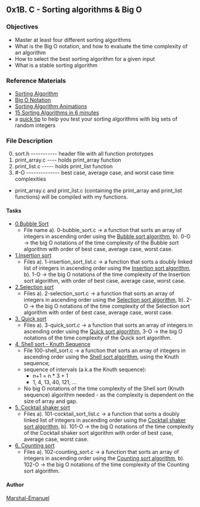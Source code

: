 ## 0x1B. C - Sorting algorithms & Big O

### Objectives
* Master at least four different sorting algorithms
* What is the Big O notation, and how to evaluate the time complexity of an algorithm
* How to select the best sorting algorithm for a given input
* What is a stable sorting algorithm

### Reference Materials
* [Sorting Algorithm](https://alx-intranet.hbtn.io/rltoken/-j5MKLBlzZAC2RfJ5DTBIg)
* [Big O Notation](https://alx-intranet.hbtn.io/rltoken/WRvrE2BaNVQFssHiUATTrw)
* [Sorting Algorithm Animations](https://alx-intranet.hbtn.io/rltoken/ol0P7NbYVb5R31iOv4Q40A)
* [15 Sorting Algorithms in 6 minutes](https://alx-intranet.hbtn.io/rltoken/_I0aEvhfJ66Xyob6dd9Utw)
* a [quick tip](https://alx-intranet.hbtn.io/rltoken/YR-VWQbICB59wZs1eAaI3w) to help you test your sorting algorithms with big sets of random integers

### File Description
0. sort.h ----------- header file with all function prototypes
1. print_array.c ---- holds print_array function
2. print_list.c ----- holds print_list function
3. #-O -------------- best case, average case, and worst case time complexities
* print_array.c and print_list.c \(containing the print_array and print_list functions\) will be compiled with my functions.

#### Tasks
* [0.Bubble Sort](https://www.youtube.com/watch?v=lyZQPjUT5B4)
  * File name a). 0-bubble_sort.c -> a function that sorts an array of integers in ascending order using the [Bubble sort algorithm](https://en.wikipedia.org/wiki/Bubble_sort), b). 0-O -> the big O notations of the time complexity of the Bubble sort algorithm with order of best case, average case, worst case.
* [1.Insertion sort](https://www.youtube.com/watch?v=nKzEJWbkPbQ&feature=emb_rel_pause)
  * Files a). 1-insertion_sort_list.c -> a function that sorts a doubly linked list of integers in ascending order using the [Insertion sort algorithm](https://en.wikipedia.org/wiki/Insertion_sort), b). 1-O -> the big O notations of the time complexity of the Insertion sort algorithm, with order of best case, average case, worst case.
* [2.Selection sort](https://www.youtube.com/watch?v=Ns4TPTC8whw)
  * Files a). 2-selection_sort.c -> a function that sorts an array of integers in ascending order using the [Selection sort algorithm](https://en.wikipedia.org/wiki/Selection_sort), b). 2-O -> the big O notations of the time complexity of the Selection sort algorithm with order of best case, average case, worst case.
* [3. Quick sort](https://www.youtube.com/watch?v=ywWBy6J5gz8)
  * Files a). 3-quick_sort.c -> a function that sorts an array of integers in ascending order using the [Quick sort algorithm](https://en.wikipedia.org/wiki/Quicksort), 3-O -> the big O notations of the time complexity of the Quick sort algorithm.
* [4. Shell sort - Knuth Sequence](https://www.youtube.com/watch?v=ddeLSDsYVp8)
  * File 100-shell_sort.c -> a function that sorts an array of integers in ascending order using the [Shell sort algorithm](https://en.wikipedia.org/wiki/Shellsort), using the Knuth sequence;
  * sequence of intervals (a.k.a the Knuth sequence):
    * n+1 = n * 3 + 1
    * 1, 4, 13, 40, 121, ...
   * No big O notations of the time complexity of the Shell sort (Knuth sequence) algorithm needed - as the complexity is dependent on the size of array and gap.
* [5. Cocktail shaker sort](https://www.youtube.com/watch?v=Xmx_6YRBaq8&t=198s)
  * Files a). 101-cocktail_sort_list.c -> a function that sorts a doubly linked list of integers in ascending order using the [Cocktail shaker sort algorithm](https://en.wikipedia.org/wiki/Cocktail_shaker_sort), b). 101-O -> the big O notations of the time complexity of the Cocktail shaker sort algorithm with order of best case, average case, worst case.
* [6. Counting sort](https://www.youtube.com/watch?v=1mh2vilbZMg)
  * Files a). 102-counting_sort.c -> a function that sorts an array of integers in ascending order using the [Counting sort algorithm](https://en.wikipedia.org/wiki/Counting_sort), b). 102-O -> the big O notations of the time complexity of the Counting sort algorithm.

#### Author
[Marshal-Emanuel](https://github.com/Marshal-Emanuel?tab=repositories)
